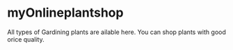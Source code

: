 # myOnlineplantshop
All types of Gardining plants are ailable here. You can shop plants with good orice quality.
